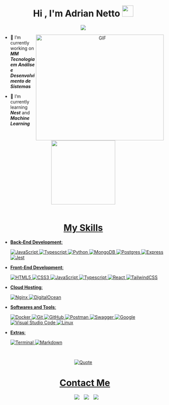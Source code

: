 <h1 align="center"><b>Hi , I'm Adrian Netto </b><img src="https://media.giphy.com/media/hvRJCLFzcasrR4ia7z/giphy.gif" width="35"></h1>

<p align="center">
  <a href="https://github.com/DenverCoder1/readme-typing-svg"><img src="https://readme-typing-svg.herokuapp.com?font=Time+New+Roman&color=white&size=25&center=true&vCenter=true&width=600&height=100&lines=Software+Developer;Active+Learner,;Love+to+learn+new+stuffs...<3"></a>
</p>

<a target="_blank" align="center">
  <img align="right" top="500" height="330" width="400" alt="GIF" src="https://i.pinimg.com/originals/a2/b4/ae/a2b4ae4ebabcd10ff10a1581366f6df2.gif">
</a>

- 🔭 I’m currently working on **_MM Tecnologia em Análise e Desenvolvimento de Sistemas_**

- 🌱 I’m currently learning **_Nest_** and **_Machine Learning_**

<br>

<div align="center">
<a href="https://github.com/AdrianNetto">
<img loading="lazy" height="200em" src="https://github-readme-stats.vercel.app/api/top-langs/?username=AdrianNetto&layout=compact&langs_count=7&theme=dracula"/>
	
</div>

<br>

<h1 align="center">My Skills</h1>


- **Back-End Development**:
    
    ![JavaScript](https://img.shields.io/badge/JavaScript%20-%23F7DF1E.svg?style=for-the-badge&logo=javascript&logoColor=black)
    ![Typescript](https://img.shields.io/badge/Typescript%20-%232370ED.svg?style=for-the-badge&logo=typescript&logoColor=white)
    ![Python](https://img.shields.io/badge/Python%20-%233776AB.svg?style=for-the-badge&logo=python&logoColor=white)
    ![MongoDB](https://img.shields.io/badge/MongoDB%20-%2347A248.svg?style=for-the-badge&logo=mongodb&logoColor=white)
    ![Postgres](https://img.shields.io/badge/Postgres%20-%23316192.svg?style=for-the-badge&logo=postgresql&logoColor=white)
    ![Express](https://img.shields.io/badge/Express%20-%23404D59.svg?style=for-the-badge&logo=express&logoColor=white)
    ![Jest](https://img.shields.io/badge/Jest%20-%23C21325.svg?style=for-the-badge&logo=jest&logoColor=white)


- **Front-End Development**:

   ![HTML5](https://img.shields.io/badge/HTML5%20-%23E34F26.svg?style=for-the-badge&logo=html5&logoColor=white)
   ![CSS3](https://img.shields.io/badge/CSS%20-%231572B6.svg?style=for-the-badge&logo=css3&logoColor=white)
   ![JavaScript](https://img.shields.io/badge/JavaScript%20-%23F7DF1E.svg?style=for-the-badge&logo=javascript&logoColor=black)
   ![Typescript](https://img.shields.io/badge/Typescript%20-%232370ED.svg?style=for-the-badge&logo=typescript&logoColor=white)
   ![React](https://img.shields.io/badge/React%20-%2361DAFB.svg?style=for-the-badge&logo=react&logoColor=black)
   ![TailwindCSS](https://img.shields.io/badge/tailwindcss-%2338B2AC.svg?style=for-the-badge&logo=tailwind-css&logoColor=white)


- **Cloud Hosting**:

    ![Nginx](https://img.shields.io/badge/Nginx%20-%23009639.svg?style=for-the-badge&logo=nginx&logoColor=white)
    ![DigitalOcean](https://img.shields.io/badge/digitalocean%20-%230080FF.svg?style=for-the-badge&logo=digitalocean&logoColor=white)


- **Softwares and Tools**:

    ![Docker](https://img.shields.io/badge/Docker%20-%23327FC7.svg?style=for-the-badge&logo=docker&logoColor=white)
    ![Git](https://img.shields.io/badge/git-%23F05033.svg?style=for-the-badge&logo=git&logoColor=white)
    ![GitHub](https://img.shields.io/badge/github-%23121011.svg?style=for-the-badge&logo=github&logoColor=white)
    ![Postman](https://img.shields.io/badge/postman-%23FF6C37.svg?style=for-the-badge&logo=postman&logoColor=white)
    ![Swagger](https://img.shields.io/badge/swagger-%2385EA2D.svg?style=for-the-badge&logo=swagger&logoColor=white)
    ![Google](https://img.shields.io/badge/google-%234285F4.svg?style=for-the-badge&logo=google&logoColor=white)
    ![Visual Studio Code](https://img.shields.io/badge/Visual%20Studio%20Code-0078d7.svg?style=for-the-badge&logo=visual-studio-code&logoColor=white)
    ![Linux](https://img.shields.io/badge/Linux-FCC624?style=for-the-badge&logo=linux&logoColor=black) 


- **Extras**:

    ![Terminal](https://img.shields.io/badge/Terminal-%23054020?style=for-the-badge&logo=gnu-bash&logoColor=white)
    ![Markdown](https://img.shields.io/badge/markdown-%23000000.svg?style=for-the-badge&logo=markdown&logoColor=white)

<br>

<p align = "center">
	<a href="https://github.com/piyushsuthar/github-readme-quotes"> <img alt = "Quote" src="https://quotes-github-readme.vercel.app/api?type=horizontal&theme=tokyonight&animation=grow_out_in&quote=We+can't+change+what's+done.+We+can+only+move+on.&author=John+Marston,+Red+Dead+Redemption+II">
</p>


<div align="center"  class="icons-social" style="margin-left: 10px;">
        <h1>Contact Me</h1>
        <a style="margin-left: 10px;"  target="_blank" href="https://www.linkedin.com/in/adrian-netto-b06243278/">
			<img src="https://img.icons8.com/doodle/40/000000/linkedin--v2.png"></a>
        <a style="margin-left: 10px;" target="_blank" href="https://github.com/AdrianNetto">
		<img src="https://img.icons8.com/doodle/40/000000/github--v1.png"></a>
        <a style="margin-left: 10px;" target="_blank" href="https://www.instagram.com/fenrir.io/">
			<img src="https://img.icons8.com/doodle/40/000000/instagram-new--v2.png"></a>
</div>
